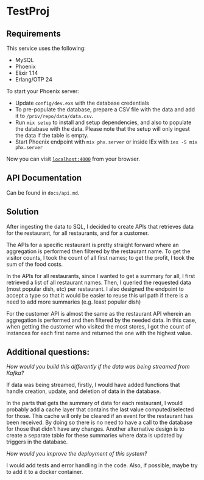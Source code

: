 # TestProj

## Requirements
This service uses the following:

- MySQL
- Phoenix
- Elixir 1.14
- Erlang/OTP 24

To start your Phoenix server:

  * Update `config/dev.exs` with the database credentials
  * To pre-populate the database, prepare a CSV file with the data and add it to `/priv/repo/data/data.csv`. 
  * Run `mix setup` to install and setup dependencies, and also to populate the database with the data. Please note that the setup will only ingest the data if the table is empty.
  * Start Phoenix endpoint with `mix phx.server` or inside IEx with `iex -S mix phx.server`

Now you can visit [`localhost:4000`](http://localhost:4000) from your browser.

## API Documentation

Can be found in `docs/api.md`.

## Solution

After ingesting the data to SQL, I decided to create APIs that retrieves data for the restaurant, for all restaurants, and for a customer.

The APIs for a specific restaurant is pretty straight forward where an aggregation is performed then filtered by the restaurant name. To get the visitor counts, I took the count of all first names; to get the profit, I took the sum of the food costs. 

In the APIs for all restaurants, since I wanted to get a summary for all, I first retrieved a list of all restaurant names. Then, I queried the requested data (most popular dish, etc) per restaurant. I also designed the endpoint to accept a type so that it would be easier to reuse this url path if there is a need to add more summaries (e.g. least popular dish)

For the customer API is almost the same as the restaurant API wherein an aggregation is performed and then filtered by the needed data. In this case, when getting the customer who visited the most stores, I got the count of instances for each first name and returned the one with the highest value.

## Additional questions:

*How would you build this differently if the data was being streamed from Kafka?*

If data was being streamed, firstly, I would have added functions that handle creation, update, and deletion of data in the database.

In the parts that gets the summary of data for each restaurant, I would probably add a cache layer that contains the last value computed/selected for those. This cache will only be cleared if an event for the restaurant has been received. By doing so there is no need to have a call to the database for those that didn't have any changes. Another alternative design is to create a separate table for these summaries where data is updated by triggers in the database. 

*How would you improve the deployment of this system?*

I would add tests and error handling in the code. Also, if possible, maybe try to add it to a docker container.